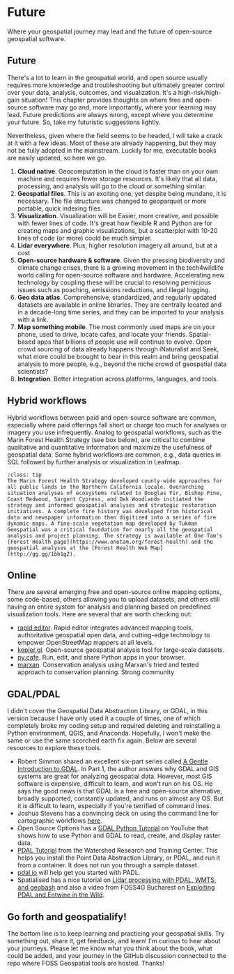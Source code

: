# Future
Where your geospatial journey may lead and the future of open-source geospatial software.


## Future
There's a lot to learn in the geospatial world, and open source usually requires more knowledge and troubleshooting but ultimately greater control over your data, analysis, outcomes, and visualization. It's a high-risk/high-gain situation! This chapter provides thoughts on where free and open-source software may go and, more importantly, where your learning may lead. Future predictions are always wrong, except where you determine your future. So, take my futuristic suggestions lightly.

Nevertheless, given where the field seems to be headed, I will take a crack at it with a few ideas. Most of these are already happening, but they may not be fully adopted in the mainstream. Luckily for me, executable books are easily updated, so here we go.

1. **Cloud native**. Geocomputation in the cloud is faster than on your own machine and requires fewer storage resources. It's likely that all data, processing, and analysis will go to the cloud or something similar.
2. **Geospatial files**. This is an exciting one, yet despite being mundane, it is necessary. The file structure was changed to geoparquet or more portable, quick indexing files.
3. **Visualization**. Visualization will be Easier, more creative, and possible with fewer lines of code. It's great how flexible R and Python are for creating maps and graphic visualizations, but a scatterplot with 10-20 lines of code (or more) could be much simpler.
4. **Lidar everywhere**. Plus, higher resolution imagery all around, but at a cost
5. **Open-source hardware & software**. Given the pressing biodiversity and climate change crises, there is a growing movement in the tech4wildlife world calling for open-source software and hardware. Accelerating new technology by coupling these will be crucial to resolving pernicious issues such as poaching, emissions reductions, and illegal logging.
6. **Geo data atlas**. Comprehensive, standardized, and regularly updated datasets are available in online libraries. They are centrally located and in a decade-long time series, and they can be imported to your analysis with a link.
7. **Map something mobile**. The most commonly used maps are on your phone, used to drive, locate cafes, and locate your friends. Spatial-based apps that billions of people use will continue to evolve. Open crowd sourcing of data already happens through iNaturalist and Seek, what more could be brought to bear in this realm and bring geospatial analysis to more people, e.g., beyond the niche crowd of geospatial data scientists?
8. **Integration**. Better integration across platforms, languages, and tools.

## Hybrid workflows
Hybrid workflows between paid and open-source software are common, especially where paid offerings fall short or charge too much for analyses or imagery you use infrequently. Analog to geospatial workflows, such as the Marin Forest Health Strategy (see box below), are critical to combine qualitative and quantitative information and maximize the usefulness of geospatial data. Some hybrid workflows are common, e.g., data queries in SQL followed by further analysis or visualization in Leafmap.

```{admonition} Marin Forest Health Strategy
:class: tip
The Marin Forest Health Strategy developed county-wide approaches for all public lands in the Northern California locale. Overarching situation analyses of ecosystems related to Douglas Fir, Bishop Pine, Coast Redwood, Sargent Cypress, and Oak Woodlands initiated the strategy and informed geospatial analyses and strategic restoration initiatives. A complete fire history was developed from historical data and newspaper information then digitized into a series of fire dynamic maps. A fine-scale vegetation map developed by Tukman Geospatial was a critical foundation for nearly all the geospatial analysis and project planning. The strategy is available at One Tam's [Forest Health page](https://www.onetam.org/forest-health) and the geospatial analyses at the [Forest Health Web Map](http://gg.gg/1bb1g2). 
```

## Online
There are several emerging free and open-source online mapping options, some code-based, others allowing you to upload datasets, and others still having an entire system for analysis and planning based on predefined visualization tools. Here are several that are worth checking out:

- [rapid editor](https://rapideditor.org/edit). Rapid editor integrates advanced mapping tools, authoritative geospatial open data, and cutting-edge technology to empower OpenStreetMap mappers at all levels.
- [kepler.gl](https://kepler.gl/). Open-source geospatial analysis tool for large-scale datasets.
- [py.cafe](https://py.cafe/). Run, edit, and share Python apps in your browser.
- [marxan](https://marxansolutions.org). Conservation analysis using Marxan's tried and tested approach to conservation planning. Strong community

## GDAL/PDAL
I didn't cover the Geospatial Data Abstraction Library, or GDAL, in this version because I have only used it a couple of times, one of which completely broke my coding setup and required deleting and reinstalling a Python environment, QGIS, and Anaconda. Hopefully, I won't make the same or use the same scorched earth fix again. Below are several resources to explore these tools.

- Robert Simmon shared an excellent six-part series called [A Gentle Introduction to GDAL](https://medium.com/planet-stories/a-gentle-introduction-to-gdal-part-1-a3253eb96082). In Part 1, the author answers why GDAL and GIS systems are great for analyzing geospatial data. However, most GIS software is expensive, difficult to learn, and won't run on his OS. He says the good news is that GDAL is a free and open-source alternative, broadly supported, constantly updated, and runs on almost any OS. But it is difficult to learn, especially if you're terrified of command lines.
- Joshua Stevens has a convincing deck on using the command line for cartographic workflows [here](https://speakerdeck.com/jscarto/commanding-cartography-take-control-of-faster-more-elegant-workflows-from-the-command-line?slide=39).
- Open Source Options has a [GDAL Python Tutorial](https://www.youtube.com/watch?v=bK-eCFUFgkQ) on YouTube that shows how to use Python and GDAL to read, create, and display raster data.
- [PDAL Tutorial](https://sites.google.com/thewatershedcenter.com/caflclanding/code-tutorials/pdal-tutorials?authuser=0) from the Watershed Research and Training Center. This helps you install the Point Data Abstraction Library, or PDAL, and run it from a container. It does not run you through a sample dataset.
- [pdal.io](https://pdal.io/en/2.7-maintenance/) will help get you started with PADL.
- Spatialised has a nice tutorial on [Lidar processing with PDAL, WMTS, and geobash](https://www.spatialised.net/lidar-and-geobash/) and also a video from FOSS4G Bucharest on [Exploiting PDAL and Entwine in the Wild](https://media.ccc.de/v/bucharest-267-exploiting-pdal-entwine-in-the-wild#t=34).

## Go forth and geospatialify!
The bottom line is to keep learning and practicing your geospatial skills. Try something out, share it, get feedback, and learn! I'm curious to hear about your journeys. Please let me know what you think about the book, what could be added, and your journey in the GitHub discussion connected to the repo where FOSS Geospatial tools are hosted. Thanks!
